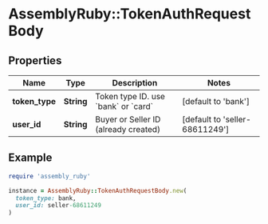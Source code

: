 # AssemblyRuby::TokenAuthRequestBody

## Properties

| Name | Type | Description | Notes |
| ---- | ---- | ----------- | ----- |
| **token_type** | **String** | Token type ID. use &#x60;bank&#x60; or &#x60;card&#x60; | [default to &#39;bank&#39;] |
| **user_id** | **String** | Buyer or Seller ID (already created) | [default to &#39;seller-68611249&#39;] |

## Example

```ruby
require 'assembly_ruby'

instance = AssemblyRuby::TokenAuthRequestBody.new(
  token_type: bank,
  user_id: seller-68611249
)
```

